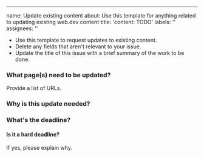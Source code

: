 ---
name: Update existing content
about: Use this template for anything related to updating existing web.dev content
title: 'content: TODO'
labels: ''
assignees: ''

* Use this template to request updates to existing content.
* Delete any fields that aren't relevant to your issue. 
* Update the title of this issue with a brief summary of the work to be done.

### What page(s) need to be updated?

Provide a list of URLs.

### Why is this update needed?

### What's the deadline?

#### Is it a hard deadline?

If yes, please explain why.
